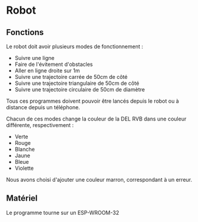 # Robot
## Fonctions
Le robot doit avoir plusieurs modes de fonctionnement :
- Suivre une ligne
- Faire de l'évitement d'obstacles
- Aller en ligne droite sur 1m
- Suivre une trajectoire carrée de 50cm de côté
- Suivre une trajectoire triangulaire de 50cm de côté
- Suivre une trajectoire circulaire de 50cm de diamètre

Tous ces programmes doivent pouvoir être lancés depuis le robot ou à distance depuis un téléphone.

Chacun de ces modes change la couleur de la DEL RVB dans une couleur différente, respectivement :
- Verte
- Rouge
- Blanche
- Jaune
- Bleue
- Violette

Nous avons choisi d'ajouter une couleur marron, correspondant à un erreur.

## Matériel
Le programme tourne sur un ESP-WROOM-32